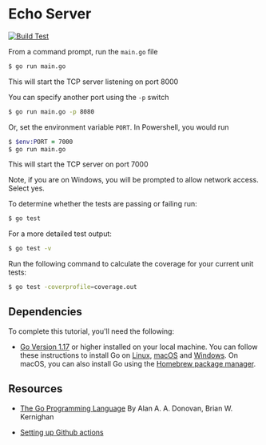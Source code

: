 # Echo Server

[![Build Test](https://github.com/matteeyao/echo-server/actions/workflows/build-test.yml/badge.svg)](https://github.com/matteeyao/echo-server/actions/workflows/build-test.yml)

From a command prompt, run the `main.go` file

```zsh
$ go run main.go
```

This will start the TCP server listening on port 8000

You can specify another port using the `-p` switch

```zsh
$ go run main.go -p 8080
```

Or, set the environment variable `PORT`. In Powershell, you would run

```zsh
$ $env:PORT = 7000
$ go run main.go
```

This will start the TCP server on port 7000

Note, if you are on Windows, you will be prompted to allow network access. Select yes.

To determine whether the tests are passing or failing run:

```zsh
$ go test
```

For a more detailed test output:

```zsh
$ go test -v
```

Run the following command to calculate the coverage for your current unit tests:

```zsh
$ go test -coverprofile=coverage.out
```

## Dependencies

To complete this tutorial, you'll need the following:

* [Go Version 1.17](https://golang.org/dl/) or higher installed on your local machine. You can follow these instructions to install Go on [Linux](https://www.digitalocean.com/community/tutorials/how-to-install-go-and-set-up-a-local-programming-environment-on-ubuntu-18-04), [macOS](https://www.digitalocean.com/community/tutorials/how-to-install-go-and-set-up-a-local-programming-environment-on-macos) and [Windows](https://www.digitalocean.com/community/tutorials/how-to-install-go-and-set-up-a-local-programming-environment-on-windows-10). On macOS, you can also install Go using the [Homebrew package manager](https://www.digitalocean.com/community/tutorials/how-to-install-and-use-homebrew-on-macos).

## Resources

* [The Go Programming Language](https://learning.oreilly.com/library/view/the-go-programming/9780134190570/) By Alan A. A. Donovan, Brian W. Kernighan

* [Setting up Github actions](https://medium.com/swlh/setting-up-github-actions-for-go-project-ea84f4ed3a40)
